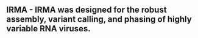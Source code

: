 ## IRMA - IRMA was designed for the robust assembly, variant calling, and phasing of highly variable RNA viruses.
